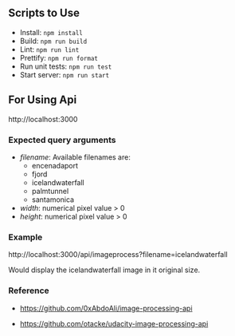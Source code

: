 ## Scripts to Use 
- Install: ```npm install```
- Build: ```npm run build```
- Lint: ```npm run lint```
- Prettify: ```npm run format```
- Run unit tests: ```npm run test```
- Start server: ```npm run start```


## For Using Api 
http://localhost:3000


### Expected query arguments
- _filename_: Available filenames are:
  - encenadaport
  - fjord
  - icelandwaterfall
  - palmtunnel
  - santamonica
- _width_: numerical pixel value > 0
- _height_: numerical pixel value > 0


### Example
http://localhost:3000/api/imageprocess?filename=icelandwaterfall

Would display the icelandwaterfall image in it original size.


### Reference
- https://github.com/0xAbdoAli/image-processing-api

- https://github.com/otacke/udacity-image-processing-api